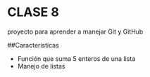# CLASE 8
proyecto para aprender a manejar Git y GitHub

##Caracteristicas
* Función que suma 5 enteros de una lista
* Manejo de listas